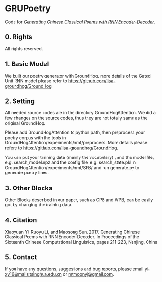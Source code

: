 # GRUPoetry
Code for [*Generating Chinese Classical Poems with RNN Encoder-Decoder*](https://link.springer.com/chapter/10.1007/978-3-319-69005-6_18).
## 0. Rights ##
All rights reserved.

## 1. Basic Model ##

We built our poetry generator with GroundHog, more details of the Gated Unit RNN model please refer to <https://github.com/lisa-groundhog/GroundHog>

## 2. Setting ##

All needed source codes are in the directory GroundHogAttention. We did a few changes on the source codes, thus they are not totally same as the original GroundHog.

Please add GroundHogAttention to python path, then preprocess your poetry corpus with the tools in GroundHogAttention/experiments/nmt/preprocess. More details please refere to <https://github.com/lisa-groundhog/GroundHog>.

You can put your training data (mainly the vocabulary) , and the model file, e.g. search_model.npz and the config file, e.g. search_state.pkl in GroundHogAttention/experiments/nmt/SPB/ and run generate.py to generate poetry lines.

## 3. Other Blocks ##
Other Blocks described in our paper, such as CPB and WPB, can be easily got by changing the training data.

## 4. Citation ##
Xiaoyuan Yi, Ruoyu Li, and Maosong Sun. 2017. Generating Chinese Classical Poems with RNN Encoder-Decoder. In Proceedings of the Sixteenth Chinese Computational Linguistics, pages 211–223, Nanjing, China

## 5. Contact ##
If you have any questions, suggestions and bug reports, please email yi-xy16@mails.tsinghua.edu.cn or mtmoonyi@gmail.com.